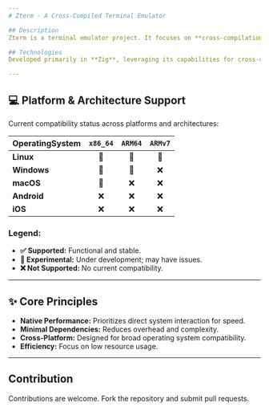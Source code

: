```yaml
---
# Zterm - A Cross-Compiled Terminal Emulator

## Description
Zterm is a terminal emulator project. It focuses on **cross-compilation**, **native execution**, and **low-level design** to achieve high **speed and performance** across various operating systems.

## Technologies
Developed primarily in **Zig**, leveraging its capabilities for cross-compilation and system-level programming.

---
```


## 💻 Platform & Architecture Support

Current compatibility status across platforms and architectures:

|OperatingSystem|`x86_64`|`ARM64`|`ARMv7`|
|:---------------|:------:|:-----:|:-----:|
|**Linux**|🚧|🚧|🚧|
|**Windows**|🚧|🚧|❌|
|**macOS**|🚧|❌|❌|
|**Android**|❌|❌|❌|
|**iOS**|❌|❌|❌|

### Legend:

* **✅ Supported:** Functional and stable.
* **🚧 Experimental:** Under development; may have issues.
* **❌ Not Supported:** No current compatibility.

---

## ✨ Core Principles
* **Native Performance:** Prioritizes direct system interaction for speed.
* **Minimal Dependencies:** Reduces overhead and complexity.
* **Cross-Platform:** Designed for broad operating system compatibility.
* **Efficiency:** Focus on low resource usage.

---

## Contribution
Contributions are welcome. Fork the repository and submit pull requests.
